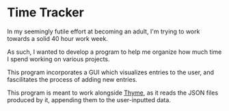 # Time Tracker

In my seemingly futile effort at becoming an adult, I'm trying to work towards a solid 40 hour work week.

As such, I wanted to develop a program to help me organize how much time I spend working on various projects.

This program incorporates a GUI which visualizes entries to the user, and fascilitates the process of adding new entries.

This program is meant to work alongside [Thyme](https://github.com/joaomoreno/Thyme), as it reads the JSON files produced by it, appending them to the user-inputted data.

